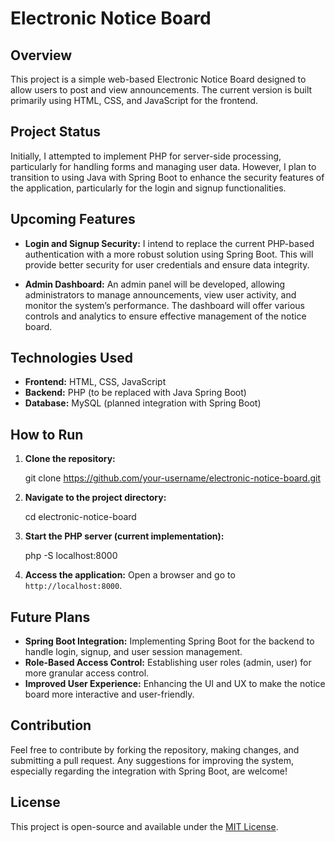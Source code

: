 

# Electronic Notice Board

## Overview

This project is a simple web-based Electronic Notice Board designed to allow users to post and view announcements. The current version is built primarily using HTML, CSS, and JavaScript for the frontend. 

## Project Status

Initially, I attempted to implement PHP for server-side processing, particularly for handling forms and managing user data. However, I plan to transition to using Java with Spring Boot to enhance the security features of the application, particularly for the login and signup functionalities.

## Upcoming Features

- **Login and Signup Security:** I intend to replace the current PHP-based authentication with a more robust solution using Spring Boot. This will provide better security for user credentials and ensure data integrity.

- **Admin Dashboard:** An admin panel will be developed, allowing administrators to manage announcements, view user activity, and monitor the system’s performance. The dashboard will offer various controls and analytics to ensure effective management of the notice board.

## Technologies Used

- **Frontend:** HTML, CSS, JavaScript
- **Backend:** PHP (to be replaced with Java Spring Boot)
- **Database:** MySQL (planned integration with Spring Boot)

## How to Run

1. **Clone the repository:**

   git clone https://github.com/your-username/electronic-notice-board.git


2. **Navigate to the project directory:**

   cd electronic-notice-board


3. **Start the PHP server (current implementation):**

   php -S localhost:8000


4. **Access the application:**
   Open a browser and go to `http://localhost:8000`.

## Future Plans

- **Spring Boot Integration:** Implementing Spring Boot for the backend to handle login, signup, and user session management.
- **Role-Based Access Control:** Establishing user roles (admin, user) for more granular access control.
- **Improved User Experience:** Enhancing the UI and UX to make the notice board more interactive and user-friendly.

## Contribution

Feel free to contribute by forking the repository, making changes, and submitting a pull request. Any suggestions for improving the system, especially regarding the integration with Spring Boot, are welcome!

## License

This project is open-source and available under the [MIT License](LICENSE).
